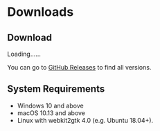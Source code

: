 # Downloads
<h2 id="Download">Download</h2>
<p id="OSVERSION">Loading......</p>
<p id="EPHVERSION"></p>
<div id="downloadButtonContainer"></div>

You can go to [GitHub Releases](https://github.com/ResetPower/Epherome/releases) to find all versions.

## System Requirements

- Windows 10 and above
- macOS 10.13 and above
- Linux with webkit2gtk 4.0 (e.g. Ubuntu 18.04+).

<style>
    .downloadbutton {
        padding: 10px 20px;
        font-size: 18px;
        background-color: #4CAF50;
        color: white;
        border: none;
        border-radius: 5px;
        cursor: pointer;
    }
</style>

<script module>
    export default {
        mounted() {
        fetch('https://api.github.com/repos/ResetPower/Epherome/releases')
            .then(response => response.json())
            .then(data => {
                const htmlUrl = data[0].html_url;
                const version = htmlUrl.match(/tag\/(.*)$/)[1];
                this.checkOperatingSystem(version);
            });
        },
        methods: {
            checkOperatingSystem(version) {
                document.getElementById("downloadButtonContainer").innerHTML = null;
                var osName = "Unknown";
                var osVersion = "Unknown";
                var userAgent = navigator.userAgent.toLowerCase();
                if (userAgent.indexOf("win") >= 0) {
                    osName = "Windows";
                    osVersion = "Windows 10 and above (Windows 7 users must compile from <a href='https://github.com/ResetPower/Epherome' target='_blank'>source</a> according to the <a href='https://tauri.app/v1/guides/building/windows#supporting-windows-7' target='_blank'>Tauri documentation</a>)";
                    this.addDownloadButton("https://github.com/ResetPower/Epherome/releases/download/"+version+"/Epherome_"+version+"_x86-setup.exe", "Download x86 Installer(.exe)");
                    this.addDownloadButton("https://github.com/ResetPower/Epherome/releases/download/"+version+"/Epherome_"+version+"_x64-setup.exe", "Download x64 Installer(.exe)");
                    this.addDownloadButton("https://github.com/ResetPower/Epherome/releases/download/"+version+"/Epherome_"+version+"_arm64-setup.exe", "Download arm64 Installer(.exe)");
                } else if (userAgent.indexOf("mac") >= 0) {
                    osName = "macOS";
                    osVersion = "macOS High Sierra (10.13) and above";
                    this.addDownloadButton("https://github.com/ResetPower/Epherome/releases/download/"+version+"/Epherome_"+version+"_universal.dmg", "Download Universal Installer Image(.dmg)");
                    this.addDownloadButton("https://github.com/ResetPower/Epherome/releases/download/"+version+"/Epherome_universal.app.tar.gz", "Download Universal Software(.app)")
                } else if (userAgent.indexOf("linux") >= 0) {
                    osName = "Linux";
                    osVersion = "Linux with webkit2gtk 4.0 (e.g. Ubuntu 18.04+), Linux Arm64 is not supported yet.";
                    this.addDownloadButton("https://github.com/ResetPower/Epherome/releases/download/"+version+"/Epherome_"+version+"_amd64.deb", "Download amd64 Software Package(.deb)");
                    this.addDownloadButton("https://github.com/ResetPower/Epherome/releases/download/"+version+"/Epherome_"+version+"_amd64.AppImage", "Download amd64 Common Software Package(.AppImage)");
                }
                document.getElementById("Download").innerHTML = "Epherome " + osName + " Version";
                document.getElementById("OSVERSION").innerHTML = "System Requirements: " + osVersion;
                document.getElementById("EPHVERSION").innerHTML = "Latest Version: " + version;
                if (osName == "Unknown") {
                    document.getElementById("Download").innerHTML = "Epherome";
                    document.getElementById("OSVERSION").innerHTML = "Epherome does not support the device you are using."
                    document.getElementById("EPHVERSION").innerHTML = null
                }
                if ((userAgent.indexOf("iphone") >= 0) || (userAgent.indexOf("android") >= 0)) {
                    document.getElementById("Download").innerHTML = "Epherome";
                    document.getElementById("OSVERSION").innerHTML = "Sorry, Epherome is not supported for mobile/tablet use.";
                    document.getElementById("EPHVERSION").innerHTML = "Visit the Github Release below or use your computer to access to download Epherome.";
                    document.getElementById("downloadButtonContainer").innerHTML = null
                }
            },
            addDownloadButton(downloadUrl, buttonText) {
                var container = document.getElementById("downloadButtonContainer");
                var buttonContainer = document.createElement("div");
                buttonContainer.className = "button-container";
                var button = document.createElement("a");
                button.innerHTML = buttonText;
                button.setAttribute("href",downloadUrl)
                buttonContainer.appendChild(button);
                container.appendChild(buttonContainer);
            }
        }
    }
</script>